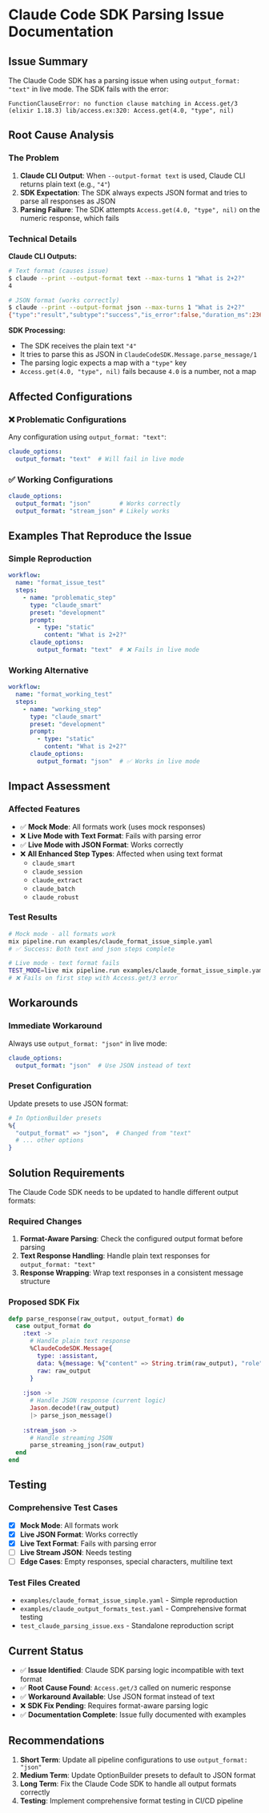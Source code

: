 # Claude Code SDK Parsing Issue Documentation

## Issue Summary

The Claude Code SDK has a parsing issue when using `output_format: "text"` in live mode. The SDK fails with the error:

```
FunctionClauseError: no function clause matching in Access.get/3
(elixir 1.18.3) lib/access.ex:320: Access.get(4.0, "type", nil)
```

## Root Cause Analysis

### The Problem
1. **Claude CLI Output**: When `--output-format text` is used, Claude CLI returns plain text (e.g., `"4"`)
2. **SDK Expectation**: The SDK always expects JSON format and tries to parse all responses as JSON
3. **Parsing Failure**: The SDK attempts `Access.get(4.0, "type", nil)` on the numeric response, which fails

### Technical Details

**Claude CLI Outputs:**
```bash
# Text format (causes issue)
$ claude --print --output-format text --max-turns 1 "What is 2+2?"
4

# JSON format (works correctly)  
$ claude --print --output-format json --max-turns 1 "What is 2+2?"
{"type":"result","subtype":"success","is_error":false,"duration_ms":2363,"result":"4","session_id":"...","total_cost_usd":0.0041904}
```

**SDK Processing:**
- The SDK receives the plain text `"4"`
- It tries to parse this as JSON in `ClaudeCodeSDK.Message.parse_message/1`
- The parsing logic expects a map with a `"type"` key
- `Access.get(4.0, "type", nil)` fails because `4.0` is a number, not a map

## Affected Configurations

### ❌ Problematic Configurations
Any configuration using `output_format: "text"`:

```yaml
claude_options:
  output_format: "text"  # Will fail in live mode
```

### ✅ Working Configurations
```yaml
claude_options:
  output_format: "json"        # Works correctly
  output_format: "stream_json" # Likely works
```

## Examples That Reproduce the Issue

### Simple Reproduction
```yaml
workflow:
  name: "format_issue_test"
  steps:
    - name: "problematic_step"
      type: "claude_smart"
      preset: "development"
      prompt:
        - type: "static"
          content: "What is 2+2?"
      claude_options:
        output_format: "text"  # ❌ Fails in live mode
```

### Working Alternative
```yaml
workflow:
  name: "format_working_test"
  steps:
    - name: "working_step"
      type: "claude_smart"
      preset: "development"
      prompt:
        - type: "static"
          content: "What is 2+2?"
      claude_options:
        output_format: "json"  # ✅ Works in live mode
```

## Impact Assessment

### Affected Features
- ✅ **Mock Mode**: All formats work (uses mock responses)
- ❌ **Live Mode with Text Format**: Fails with parsing error
- ✅ **Live Mode with JSON Format**: Works correctly
- ❌ **All Enhanced Step Types**: Affected when using text format
  - `claude_smart`
  - `claude_session`
  - `claude_extract`
  - `claude_batch`
  - `claude_robust`

### Test Results
```bash
# Mock mode - all formats work
mix pipeline.run examples/claude_format_issue_simple.yaml
# ✅ Success: Both text and json steps complete

# Live mode - text format fails
TEST_MODE=live mix pipeline.run examples/claude_format_issue_simple.yaml
# ❌ Fails on first step with Access.get/3 error
```

## Workarounds

### Immediate Workaround
Always use `output_format: "json"` in live mode:

```yaml
claude_options:
  output_format: "json"  # Use JSON instead of text
```

### Preset Configuration
Update presets to use JSON format:

```elixir
# In OptionBuilder presets
%{
  "output_format" => "json",  # Changed from "text"
  # ... other options
}
```

## Solution Requirements

The Claude Code SDK needs to be updated to handle different output formats:

### Required Changes
1. **Format-Aware Parsing**: Check the configured output format before parsing
2. **Text Response Handling**: Handle plain text responses for `output_format: "text"`
3. **Response Wrapping**: Wrap text responses in a consistent message structure

### Proposed SDK Fix
```elixir
defp parse_response(raw_output, output_format) do
  case output_format do
    :text ->
      # Handle plain text response
      %ClaudeCodeSDK.Message{
        type: :assistant,
        data: %{message: %{"content" => String.trim(raw_output), "role" => "assistant"}},
        raw: raw_output
      }
    
    :json ->
      # Handle JSON response (current logic)
      Jason.decode!(raw_output)
      |> parse_json_message()
    
    :stream_json ->
      # Handle streaming JSON
      parse_streaming_json(raw_output)
  end
end
```

## Testing

### Comprehensive Test Cases
- [x] **Mock Mode**: All formats work
- [x] **Live JSON Format**: Works correctly  
- [x] **Live Text Format**: Fails with parsing error
- [ ] **Live Stream JSON**: Needs testing
- [ ] **Edge Cases**: Empty responses, special characters, multiline text

### Test Files Created
- `examples/claude_format_issue_simple.yaml` - Simple reproduction
- `examples/claude_output_formats_test.yaml` - Comprehensive format testing
- `test_claude_parsing_issue.exs` - Standalone reproduction script

## Current Status

- ✅ **Issue Identified**: Claude SDK parsing logic incompatible with text format
- ✅ **Root Cause Found**: `Access.get/3` called on numeric response
- ✅ **Workaround Available**: Use JSON format instead of text
- ❌ **SDK Fix Pending**: Requires format-aware parsing logic
- ✅ **Documentation Complete**: Issue fully documented with examples

## Recommendations

1. **Short Term**: Update all pipeline configurations to use `output_format: "json"`
2. **Medium Term**: Update OptionBuilder presets to default to JSON format
3. **Long Term**: Fix the Claude Code SDK to handle all output formats correctly
4. **Testing**: Implement comprehensive format testing in CI/CD pipeline
